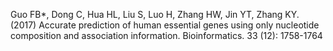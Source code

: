 Guo FB*, Dong C, Hua HL, Liu S, Luo H, Zhang HW, Jin YT, Zhang KY. (2017) Accurate prediction of human essential genes using only nucleotide composition and association information. Bioinformatics. 33 (12): 1758-1764